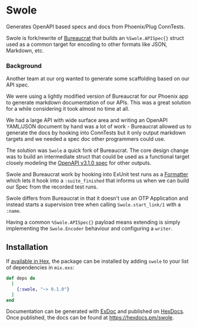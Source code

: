 # Swole

Generates OpenAPI based specs and docs from Phoenix/Plug ConnTests.

Swole is fork/rewrite of [Bureaucrat](https://github.com/api-hogs/bureaucrat) that builds an `%Swole.APISpec{}` struct used as a common target for encoding to other formats like JSON, Markdown, etc.

### Background

Another team at our org wanted to generate some scaffolding based on our API spec. 

We were using a lightly modified version of Bureaucrat for our Phoenix app to generate markdown documentation of our APIs. This was a great solution for a while considering it took almost no time at all. 

We had a large API with wide surface area and writing an OpenAPI YAML/JSON document by hand was a lot of work - Bureaucrat allowed us to generate the docs by hooking into ConnTests but it only output markdown targets and we needed a spec doc other programmers could use.

The solution was `Swole` a quick fork of Bureaucrat. The core design change was to build an intermediate struct that could be used as a functional target closely modeling the [OpenAPI v3.1.0 spec](https://spec.openapis.org/oas/latest.html) for other outputs.

Swole and Bureaucrat work by hooking into ExUnit test runs as a [Formatter](https://hexdocs.pm/ex_unit/1.15.0/ExUnit.Formatter.html) which lets it hook into a `:suite_finished` that informs us when we can build our Spec from the recorded test runs.

Swole differs from Bureaucrat in that it doesn't use an OTP Application and instead starts a supervision tree when calling `Swole.start_link/1` with a `:name`.

Having a common `%Swole.APISpec{}` payload means extending is simply implementing the `Swole.Encoder` behaviour and configuring a `writer`.

## Installation

If [available in Hex](https://hex.pm/docs/publish), the package can be installed
by adding `swole` to your list of dependencies in `mix.exs`:

```elixir
def deps do
  [
    {:swole, "~> 0.1.0"}
  ]
end
```

Documentation can be generated with [ExDoc](https://github.com/elixir-lang/ex_doc)
and published on [HexDocs](https://hexdocs.pm). Once published, the docs can
be found at <https://hexdocs.pm/swole>.

